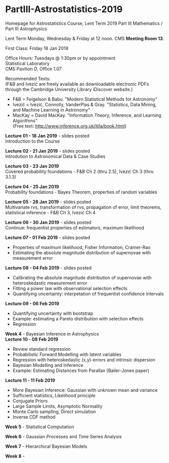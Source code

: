 # PartIII-Astrostatistics-2019
Homepage for Astrostatistics Course, Lent Term 2019
Part III Mathematics / Part III Astrophysics

Lent Term
Monday, Wednesday & Friday at 12 noon. CMS **Meeting Room 13**.

First Class: Friday 18 Jan 2019

Office Hours: Tuesdays @ 1:30pm or by appointment  
Statistical Laboratory  
CMS Pavilion D, Office 1.07  

Recommended Texts:  
(F&B and Ivezić are freely available as downloadable electronic PDFs through the Cambridge University Library iDiscover website.)

* F&B = Feigelson & Babu. "Modern Statistical Methods for Astronomy"  
* Ivezić = Ivezić, Connolly, VanderPlas & Gray. "Statistics, Data Mining, and Machine Learning in Astronomy"  
* MacKay = David MacKay. "Information Theory, Inference, and Learning Algorithms"  
(Free text: http://www.inference.org.uk/itila/book.html)  

**Lecture 01 - 18 Jan 2019** - slides posted  
Introduction to the Course

**Lecture 02 - 21 Jan 2019** - slides posted  
Introdution to Astronomical Data & Case Studies  

**Lecture 03 - 23 Jan 2019**  
Covered probability foundations - F&B Ch 2 (thru 2.5), Ivezić Ch 3 (thru 3.1.3)

**Lecture 04 - 25 Jan 2019**  
Probability foundations - Bayes Theorem, properties of random variables 

**Lecture 05 - 28 Jan 2019** - slides posted  
Multivariate rvs, transformation of rvs, propagation of error, limit theorems,  
statistical inference - F&B Ch 3, Ivezić Ch 4

**Lecture 06 - 30 Jan 2019** - slides posted  
Continue: frequentist properties of estimators, maximum likelihood

**Lecture 07 - 01 Feb 2019** - slides posted  
* Properties of maximum likelihood, Fisher Information, Cramer-Rao  
* Estimating the absolute magnitude distribution of supernovae with measurement error  

**Lecture 08 - 04 Feb 2019** - slides posted  
* Calibrating the absolute magnitude distribution of supernovae with heteroskedastic measurement error 
* Fitting a power law with observational selection effects
* Quantifying uncertainty: interpetation of frequentist confidence intervals

**Lecture 09 - 06 Feb 2019**
* Quantifying uncertainty with bootstrap
* Example: estimating a Pareto distribution with selection effects  
* Regression  

**Week 4** - Bayesian Inference in Astrophysics  
**Lecture 10 - 08 Feb 2019**
* Review standard regression
* Probabilistic Forward Modelling with latent variables
* Regression with heteroskedastic (x,y)-errors and intrinsic dispersion
* Bayesian Modelling and Inference
* Example: Estimating Distances from Parallax (Bailer-Jones paper) 

**Lecture 11 - 11 Feb 2019**  
* More Bayesian Inference: Gaussian with unknown mean and variance  
* Sufficient statistics, Likelihood principle  
* Conjugate Priors
* Large Sample Limits, Asymptotic Normality
* Monte Carlo sampling, Direct simulation
* Inverse CDF method  

**Week 5** - Statistical Computation  

**Week 6** - Gaussian Processes and Time Series Analysis  

**Week 7** - Hierarchical Bayesian Models

**Week 8** -  
